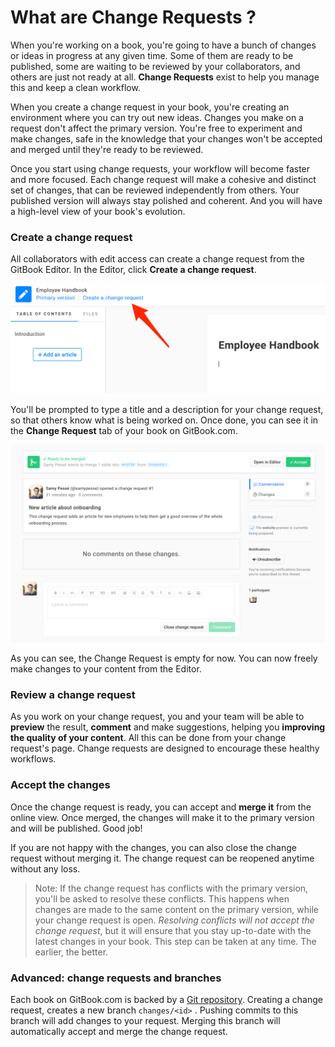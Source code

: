 # What are Change Requests ?

When you're working on a book, you're going to have a bunch of changes or ideas in progress at any given time. Some of them are ready to be published, some are waiting to be reviewed by your collaborators, and others are just not ready at all. **Change Requests** exist to help you manage this and keep a clean workflow.

When you create a change request in your book, you're creating an environment where you can try out new ideas. Changes you make on a request don't affect the primary version. You're free to experiment and make changes, safe in the knowledge that your changes won't be accepted and merged until they're ready to be reviewed.

Once you start using change requests, your workflow will become faster and more focused. Each change request will make a cohesive and distinct set of changes, that can be reviewed independently from others. Your published version will always stay polished and coherent. And you will have a high-level view of your book's evolution.

### Create a change request

All collaborators with edit access can create a change request from the GitBook Editor. In the Editor, click **Create a change request**.

![](/assets/editor-create-cr.png)

You'll be prompted to type a title and a description for your change request, so that others know what is being worked on. Once done, you can see it in the **Change Request** tab of your book on GitBook.com.

![](/assets/gitbookcom-cr-view.png)

As you can see, the Change Request is empty for now. You can now freely make changes to your content from the Editor.

### Review a change request

As you work on your change request, you and your team will be able to **preview** the result, **comment** and make suggestions, helping you **improving the quality of your content**. All this can be done from your change request's page. Change requests are designed to encourage these healthy workflows.

### Accept the changes

Once the change request is ready, you can accept and **merge it** from the online view. Once merged, the changes will make it to the primary version and will be published. Good job!

If you are not happy with the changes, you can also close the change request without merging it. The change request can be reopened anytime without any loss.

> Note: If the change request has conflicts with the primary version, you'll be asked to resolve these conflicts. This happens when changes are made to the same content on the primary version, while your change request is open. _Resolving conflicts will not accept the change request_, but it will ensure that you stay up-to-date with the latest changes in your book. This step can be taken at any time. The earlier, the better.

### Advanced: change requests and branches

Each book on GitBook.com is backed by a [Git repository](/books/how-can-i-use-git.md). Creating a change request, creates a new branch `changes/<id>` . Pushing commits to this branch will add changes to your request. Merging this branch will automatically accept and merge the change request.

